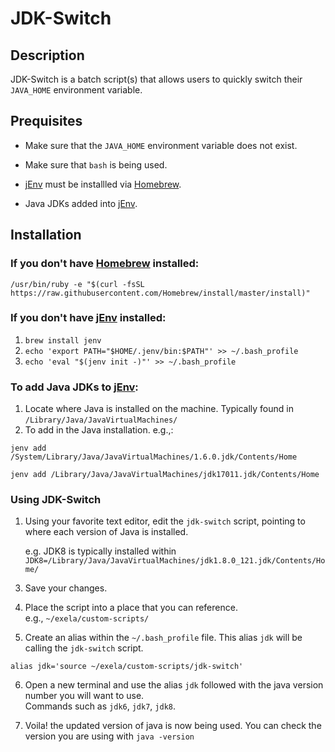 # JDK-Switch

## Description
JDK-Switch is a batch script(s) that allows users to quickly switch their `JAVA_HOME` environment variable.

## Prequisites
* Make sure that the `JAVA_HOME` environment variable does not exist.

* Make sure that `bash` is being used.

* [jEnv](http://www.jenv.be/) must be installled via [Homebrew](https://brew.sh/).

* Java JDKs added into [jEnv](http://www.jenv.be/).

## Installation
### If you don't have [Homebrew](https://brew.sh/) installed:

`/usr/bin/ruby -e "$(curl -fsSL https://raw.githubusercontent.com/Homebrew/install/master/install)"`

### If you don't have [jEnv](http://www.jenv.be/) installed:

1. `brew install jenv`
2. `echo 'export PATH="$HOME/.jenv/bin:$PATH"' >> ~/.bash_profile`
3. `echo 'eval "$(jenv init -)"' >> ~/.bash_profile`

### To add Java JDKs to [jEnv](http://www.jenv.be/):

1. Locate where Java is installed on the machine.  Typically found in `/Library/Java/JavaVirtualMachines/`
2.  To add in the Java installation. e.g.,:

```
jenv add /System/Library/Java/JavaVirtualMachines/1.6.0.jdk/Contents/Home

jenv add /Library/Java/JavaVirtualMachines/jdk17011.jdk/Contents/Home
```

### Using JDK-Switch

1. Using your favorite text editor, edit the `jdk-switch` script, pointing to where each version of Java is installed.

    e.g. JDK8 is typically installed within `JDK8=/Library/Java/JavaVirtualMachines/jdk1.8.0_121.jdk/Contents/Home/`

3) Save your changes.

4) Place the script into a place that you can reference.  
e.g., `~/exela/custom-scripts/`

5) Create an alias within the `~/.bash_profile` file.  This alias `jdk` will be calling the `jdk-switch` script.

```
alias jdk='source ~/exela/custom-scripts/jdk-switch'
```

6) Open a new terminal and use the alias `jdk` followed with the java version number you will want to use.  
Commands such as `jdk6`, `jdk7`, `jdk8`. 

7) Voila! the updated version of java is now being used.  You can check the version you are using with `java -version`
